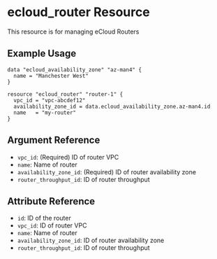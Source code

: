 # ecloud_router Resource

This resource is for managing eCloud Routers

## Example Usage

```hcl
data "ecloud_availability_zone" "az-man4" {
  name = "Manchester West"
}

resource "ecloud_router" "router-1" {
  vpc_id = "vpc-abcdef12"
  availability_zone_id = data.ecloud_availability_zone.az-man4.id
  name   = "my-router"
}
```

## Argument Reference

- `vpc_id`: (Required) ID of router VPC
- `name`: Name of router
- `availability_zone_id`: (Required) ID of router availability zone
- `router_throughput_id`: ID of router throughput

## Attribute Reference

- `id`: ID of the router
- `vpc_id`: ID of router VPC
- `name`: Name of router
- `availability_zone_id`: ID of router availability zone
- `router_throughput_id`: ID of router throughput